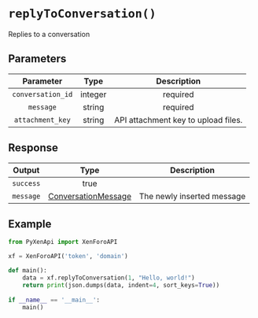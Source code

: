 # ``replyToConversation()`` 
Replies to a conversation

## Parameters
| Parameter      | Type                          | Description                              |
| :---------: | :----------------------------------: | :----------------------------------: |
| `conversation_id`  | integer | required
| `message`       | string | required 
| `attachment_key`       | string | API attachment key to upload files.


## Response
| Output      | Type                          | Description                                 |
| :---------: | :----------------------------------: | :----------------------------------: |
| `success`       | 	true |                                                 |
| `message`       | 	<a href="https://xenforo.com/community/pages/api-endpoints/#type_ConversationMessage">ConversationMessage</a> | The newly inserted message                                                 |

## Example
```py linenums="1"
from PyXenApi import XenForoAPI

xf = XenForoAPI('token', 'domain')

def main():
	data = xf.replyToConversation(1, "Hello, world!")
	return print(json.dumps(data, indent=4, sort_keys=True))
	
if __name__ == '__main__':
	main()
```